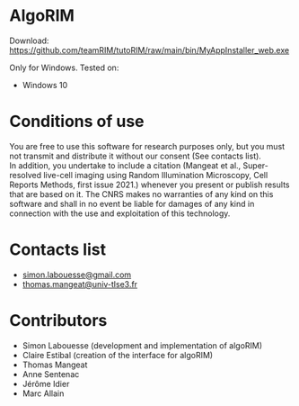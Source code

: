 # AlgoRIM

Download: https://github.com/teamRIM/tutoRIM/raw/main/bin/MyAppInstaller_web.exe

Only for Windows.
Tested on:
  * Windows 10
  

# Conditions of use

You are free to use this software for research purposes only, but you must not transmit and distribute it without our consent (See contacts list).  
In addition, you undertake to include a citation (Mangeat et al., Super-resolved live-cell imaging using Random Illumination Microscopy, Cell Reports Methods, first issue 2021.)
whenever you present or publish results that are based on it.
The CNRS makes no warranties of any kind on this software and shall in no event be liable for damages of any kind in connection with the use and exploitation of this technology. 

# Contacts list

* simon.labouesse@gmail.com
* thomas.mangeat@univ-tlse3.fr

# Contributors

* Simon Labouesse (development and implementation of algoRIM)
* Claire Estibal  (creation of the interface for algoRIM)
* Thomas Mangeat
* Anne Sentenac
* Jérôme Idier
* Marc Allain
